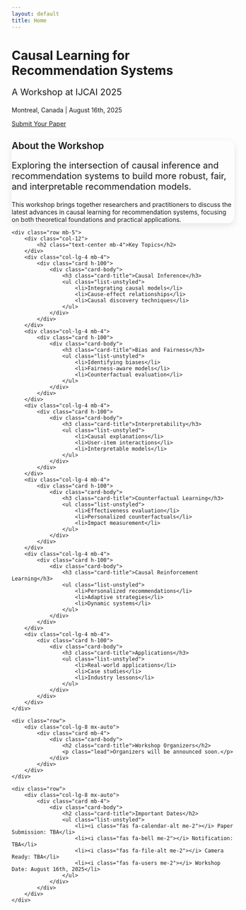 ```yaml
---
layout: default
title: Home
---
```


<div class="hero-section">
    <div class="container">
        <div class="hero-content">
            <h1>Causal Learning for Recommendation Systems</h1>
            <p class="lead">A Workshop at IJCAI 2025</p>
            <p>Montreal, Canada | August 16th, 2025</p>
            <a href="{{ site.baseurl }}/submission" class="btn btn-primary">Submit Your Paper</a>
        </div>
    </div>
</div>

<div class="container mt-5">
    <div class="row">
        <div class="col-lg-8 mx-auto">
            <div class="card mb-4">
                <div class="card-body">
                    <h2 class="card-title">About the Workshop</h2>
                    <p class="lead">Exploring the intersection of causal inference and recommendation systems to build more robust, fair, and interpretable recommendation models.</p>
                    <p>This workshop brings together researchers and practitioners to discuss the latest advances in causal learning for recommendation systems, focusing on both theoretical foundations and practical applications.</p>
                </div>
            </div>
        </div>
    </div>

    <div class="row mb-5">
        <div class="col-12">
            <h2 class="text-center mb-4">Key Topics</h2>
        </div>
        <div class="col-lg-4 mb-4">
            <div class="card h-100">
                <div class="card-body">
                    <h3 class="card-title">Causal Inference</h3>
                    <ul class="list-unstyled">
                        <li>Integrating causal models</li>
                        <li>Cause-effect relationships</li>
                        <li>Causal discovery techniques</li>
                    </ul>
                </div>
            </div>
        </div>
        <div class="col-lg-4 mb-4">
            <div class="card h-100">
                <div class="card-body">
                    <h3 class="card-title">Bias and Fairness</h3>
                    <ul class="list-unstyled">
                        <li>Identifying biases</li>
                        <li>Fairness-aware models</li>
                        <li>Counterfactual evaluation</li>
                    </ul>
                </div>
            </div>
        </div>
        <div class="col-lg-4 mb-4">
            <div class="card h-100">
                <div class="card-body">
                    <h3 class="card-title">Interpretability</h3>
                    <ul class="list-unstyled">
                        <li>Causal explanations</li>
                        <li>User-item interactions</li>
                        <li>Interpretable models</li>
                    </ul>
                </div>
            </div>
        </div>
        <div class="col-lg-4 mb-4">
            <div class="card h-100">
                <div class="card-body">
                    <h3 class="card-title">Counterfactual Learning</h3>
                    <ul class="list-unstyled">
                        <li>Effectiveness evaluation</li>
                        <li>Personalized counterfactuals</li>
                        <li>Impact measurement</li>
                    </ul>
                </div>
            </div>
        </div>
        <div class="col-lg-4 mb-4">
            <div class="card h-100">
                <div class="card-body">
                    <h3 class="card-title">Causal Reinforcement Learning</h3>
                    <ul class="list-unstyled">
                        <li>Personalized recommendations</li>
                        <li>Adaptive strategies</li>
                        <li>Dynamic systems</li>
                    </ul>
                </div>
            </div>
        </div>
        <div class="col-lg-4 mb-4">
            <div class="card h-100">
                <div class="card-body">
                    <h3 class="card-title">Applications</h3>
                    <ul class="list-unstyled">
                        <li>Real-world applications</li>
                        <li>Case studies</li>
                        <li>Industry lessons</li>
                    </ul>
                </div>
            </div>
        </div>
    </div>

    <div class="row">
        <div class="col-lg-8 mx-auto">
            <div class="card mb-4">
                <div class="card-body">
                    <h2 class="card-title">Workshop Organizers</h2>
                    <p class="lead">Organizers will be announced soon.</p>
                </div>
            </div>
        </div>
    </div>

    <div class="row">
        <div class="col-lg-8 mx-auto">
            <div class="card mb-4">
                <div class="card-body">
                    <h2 class="card-title">Important Dates</h2>
                    <ul class="list-unstyled">
                        <li><i class="fas fa-calendar-alt me-2"></i> Paper Submission: TBA</li>
                        <li><i class="fas fa-bell me-2"></i> Notification: TBA</li>
                        <li><i class="fas fa-file-alt me-2"></i> Camera Ready: TBA</li>
                        <li><i class="fas fa-users me-2"></i> Workshop Date: August 16th, 2025</li>
                    </ul>
                </div>
            </div>
        </div>
    </div>
</div>

<style>
.card {
    border: none;
    border-radius: 15px;
    box-shadow: 0 5px 15px rgba(0,0,0,0.1);
    transition: transform 0.3s ease;
}

.card:hover {
    transform: translateY(-5px);
}

.card-title {
    color: var(--primary-color);
    font-weight: 600;
    margin-bottom: 1rem;
}

.card-body ul li {
    margin-bottom: 0.5rem;
    color: var(--text-color);
}

.card-body ul li:before {
    content: '•';
    color: var(--secondary-color);
    margin-right: 0.5rem;
}

.lead {
    font-size: 1.25rem;
    color: var(--text-color);
}
</style> 